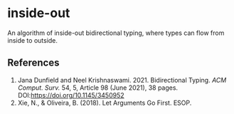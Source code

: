 # inside-out

An algorithm of inside-out bidirectional typing, where types can flow from inside to outside.

## References

1. Jana Dunfield and Neel Krishnaswami. 2021. Bidirectional Typing. <i>ACM Comput. Surv.</i> 54, 5, Article 98 (June 2021), 38 pages. DOI:https://doi.org/10.1145/3450952
2. Xie, N., & Oliveira, B. (2018). Let Arguments Go First. ESOP.
